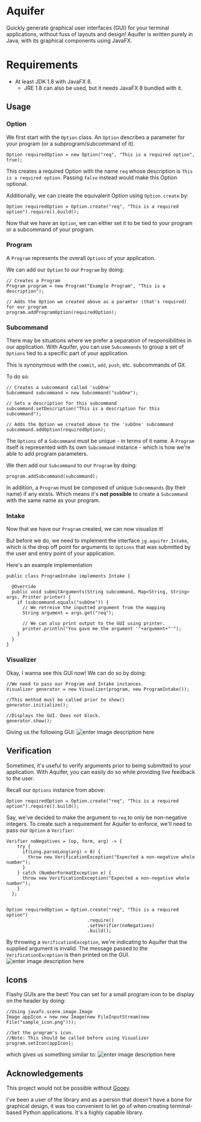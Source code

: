 # Aquifer
Quickly generate graphical user interfaces (GUI) for your terminal applications, without fuss of layouts and design! Aquifer is written purely in Java, with its graphical components using JavaFX.

# Requirements
- At least JDK 1.8 with JavaFX 8. 
	- JRE 1.8 can also be used, but it needs JavaFX 8 bundled with it.


## Usage

### Option
We first start with the `Option` class. An `Option` describes a parameter for your program (or a subprogram/subcommand of it). 
```
Option requiredOption = new Option("req", "This is a required option", true);
```
 This creates a required Option with the name  `req` whose description is `This is a required option`. Passing `false` instead would make this Option optional.

Additionally, we can create the equivalent Option using `Option.create` by: 
```
Option requiredOption = Option.create("req", "This is a required option").require().build();
```
Now that we have an `Option`, we can either set it to be tied to your program or a subcommand of your program.

### Program
A `Program` represents the overall `Options` of your application.

We can add our `Option` to our `Program` by doing:
```
// Creates a Program
Program program = new Program("Example Program", "This is a description");

// Adds the Option we created above as a paramter (that's required) for our program
program.addProgramOption(requiredOption);
```
### Subcommand
There may be situations where we prefer a separation of responsibilities in our application. With Aquifer, you can use `Subcommands` to group a set of `Options` tied to a specific part of your application.

This is synonymous with the `commit`, `add`, `push`, etc. subcommands of Git.

To do so:
```
// Creates a subcommand called 'subOne'
Subcommand subcommand = new Subcommand("subOne");

// Sets a description for this subcommand
subcommand.setDescription("This is a description for this subcommand");

// Adds the Option we created above to the 'subOne' subcommand
subcommand.addOption(requiredOption);
```
The `Options` of a `Subcommand` must be unique - in terms of it name. A `Program` itself is represented with its own `Subcommand` instance - which is how we're able to add program parameters.

We then add our `Subcommand` to our `Program` by doing:
```
program.addSubcommand(subcommand);
```

In addition, a `Program` must be composed of unique `Subcommands` (by their name) if any exists. Which means it's **not possible** to create a `Subcommand` with the same name as your program.

### Intake
Now that we have our `Program` created, we can now visualize it! 

But before we do, we need to implement the interface `jg.aquifer.Intake`, which is the drop off point for arguments to `Options` that was submitted by the user and entry point of your application.

Here's an example implementation
```
public class ProgramIntake implements Intake {

  @Override
  public void submitArguments(String subcommand, Map<String, String> args, Printer printer) {
    if (subcommand.equals("subOne")) {
      // We retreive the inputted argument from the mapping
      String argument = args.get("req");
      
      // We can also print output to the GUI using printer.
      printer.println("You gave me the argument '"+argument+"'");
    }
  }
}
```

### Visualizer
Okay, I wanna see this GUI now! We can do so by doing:
```
//We need to pass our Program and Intake instances.
Visualizer generator = new Visualizer(program, new ProgramIntake());

//This method must be called prior to show()
generator.initialize();

//Displays the GUI. Does not block.
generator.show();
```
Giving us the following GUI:
![enter image description here](https://i.imgur.com/Z5bbu0d.png)

## Verification
Sometimes, it's useful to verify arguments prior to being submitted to your application. With Aquifer, you can easily do so while providing live feedback to the user.

Recall our `Options` instance from above:
```
Option requiredOption = Option.create("req", "This is a required option").require().build();
```
Say, we've decided to make the argument to `req` to only be non-negative integers. To create such a requirement for Aquifer to enforce, we'll need to pass our `Option` a `Verifier`:

```
Verifier noNegatives = (op, form, arg) -> {
    try {
      if(Long.parseLong(arg) < 0) {
        throw new VerificationException("Expected a non-negative whole number");
      }
    } catch (NumberFormatException e) {
      throw new VerificationException("Expected a non-negative whole number");
    }
  };


Option requiredOption = Option.create("req", "This is a required option")
                              .require()
                              .setVerifier(noNegatives)
                              .build();
```

By throwing a `VerificationException`, we're indicating to Aquifer that the supplied argument is invalid. The message passed to the `VerificationException` is then printed on the GUI. 
![enter image description here](https://i.imgur.com/j73mcj3.png)

## Icons
Flashy GUIs are the best! You can set for a small program icon to be display on the header by doing:
```
//Using javafx.scene.image.Image
Image appIcon = new new Image(new FileInputStream(new File("sample_icon.png")));

//Set the program's icon. 
//Note: This should be called before using Visualizer
program.setIcon(appIcon);
```

which gives us something similar to:
![enter image description here](https://i.imgur.com/eMJqzBZ.png)

## Acknowledgements
This project would not be possible without [Gooey](https://github.com/chriskiehl/Gooey). 

I've been a user of the library and as a person that doesn't have a bone for graphical design, it was too convenient to let go of when creating terminal-based Python applications. It's a highly capable library.


